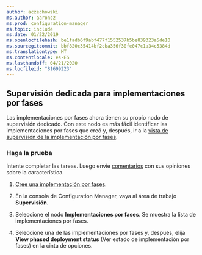 ```yaml
---
author: aczechowski
ms.author: aaroncz
ms.prod: configuration-manager
ms.topic: include
ms.date: 01/22/2019
ms.openlocfilehash: be1fadb6f9abf477f1552537b5be839323a5de10
ms.sourcegitcommit: bbf820c35414bf2cba356f30fe047c1a34c5384d
ms.translationtype: HT
ms.contentlocale: es-ES
ms.lasthandoff: 04/21/2020
ms.locfileid: "81699223"
---
```

## <a name="dedicated-monitoring-for-phased-deployments"></a><a name="bkmk_pod"></a> Supervisión dedicada para implementaciones por fases
<!--3555949-->

Las implementaciones por fases ahora tienen su propio nodo de supervisión dedicado. Con este nodo es más fácil identificar las implementaciones por fases que creó y, después, ir a la [vista de supervisión de la implementación por fases](../../../../../osd/deploy-use/manage-monitor-phased-deployments.md#bkmk_monitor).


### <a name="try-it-out"></a>Haga la prueba

Intente completar las tareas. Luego envíe [comentarios](../../../../understand/find-help.md#product-feedback) con sus opiniones sobre la característica.

1. [Cree una implementación por fases](../../../../../osd/deploy-use/create-phased-deployment-for-task-sequence.md).  

2. En la consola de Configuration Manager, vaya al área de trabajo **Supervisión**.  

3. Seleccione el nodo **Implementaciones por fases**. Se muestra la lista de implementaciones por fases.  

4. Seleccione una de las implementaciones por fases y, después, elija **View phased deployment status** (Ver estado de implementación por fases) en la cinta de opciones. 

